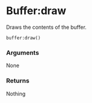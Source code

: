 <!--
category: reference
-->

Buffer:draw
===

Draws the contents of the buffer.

    buffer:draw()

### Arguments

None

### Returns

Nothing
